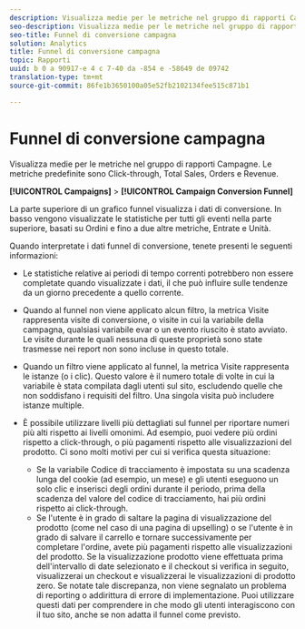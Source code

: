 ```yaml
---
description: Visualizza medie per le metriche nel gruppo di rapporti Campagne. Le metriche predefinite sono Click-through, Total Sales, Orders e Revenue.
seo-description: Visualizza medie per le metriche nel gruppo di rapporti Campagne. Le metriche predefinite sono Click-through, Total Sales, Orders e Revenue.
seo-title: Funnel di conversione campagna
solution: Analytics
title: Funnel di conversione campagna
topic: Rapporti
uuid: b 0 a 90917-e 4 c 7-40 da -854 e -58649 de 09742
translation-type: tm+mt
source-git-commit: 86fe1b3650100a05e52fb2102134fee515c871b1

---
```



# Funnel di conversione campagna

Visualizza medie per le metriche nel gruppo di rapporti Campagne. Le metriche predefinite sono Click-through, Total Sales, Orders e Revenue.

**[!UICONTROL Campaigns]** &gt; **[!UICONTROL Campaign Conversion Funnel]**

La parte superiore di un grafico funnel visualizza i dati di conversione. In basso vengono visualizzate le statistiche per tutti gli eventi nella parte superiore, basati su Ordini e fino a due altre metriche, Entrate e Unità.

Quando interpretate i dati funnel di conversione, tenete presenti le seguenti informazioni:

* Le statistiche relative ai periodi di tempo correnti potrebbero non essere completate quando visualizzate i dati, il che può influire sulle tendenze da un giorno precedente a quello corrente.
* Quando al funnel non viene applicato alcun filtro, la metrica Visite rappresenta visite di conversione, o visite in cui la variabile della campagna, qualsiasi variabile evar o un evento riuscito è stato avviato. Le visite durante le quali nessuna di queste proprietà sono state trasmesse nei report non sono incluse in questo totale.
* Quando un filtro viene applicato al funnel, la metrica Visite rappresenta le istanze (o i clic). Questo valore è il numero totale di volte in cui la variabile è stata compilata dagli utenti sul sito, escludendo quelle che non soddisfano i requisiti del filtro. Una singola visita può includere istanze multiple.
* È possibile utilizzare livelli più dettagliati sul funnel per riportare numeri più alti rispetto ai livelli omonimi. Ad esempio, puoi vedere più ordini rispetto a click-through, o più pagamenti rispetto alle visualizzazioni del prodotto. Ci sono molti motivi per cui si verifica questa situazione:

   * Se la variabile Codice di tracciamento è impostata su una scadenza lunga del cookie (ad esempio, un mese) e gli utenti eseguono un solo clic e inserisci degli ordini durante il periodo, prima della scadenza del valore del codice di tracciamento, hai più ordini rispetto ai click-through.
   * Se l'utente è in grado di saltare la pagina di visualizzazione del prodotto (come nel caso di una pagina di upselling) o se l'utente è in grado di salvare il carrello e tornare successivamente per completare l'ordine, avete più pagamenti rispetto alle visualizzazioni del prodotto. Se la visualizzazione prodotto viene effettuata prima dell'intervallo di date selezionato e il checkout si verifica in seguito, visualizzerai un checkout e visualizzerai le visualizzazioni di prodotto zero. Se notate tale discrepanza, non viene segnalato un problema di reporting o addirittura di errore di implementazione. Puoi utilizzare questi dati per comprendere in che modo gli utenti interagiscono con il tuo sito, anche se non adatta il funnel come previsto.

